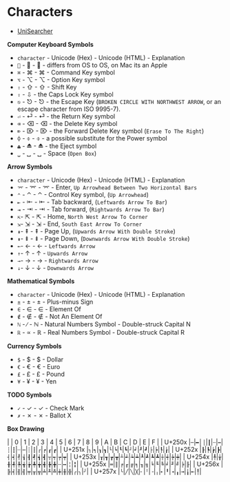 # Characters #

- [UniSearcher](http://www.isthisthingon.org/unicode/index.php)

**Computer Keyboard Symbols**

- `character` - Unicode (Hex) - Unicode (HTML) - Explanation
- `` - &#xF8FF; - &#63743; - differs from OS to OS, on Mac its an Apple
- `⌘` - &#x2318; - &#8984; - Command Key symbol
- `⌥` - &#x2325; - &#8997; - Option Key symbol
- `⇧` - &#x21E7; - &#8679; - Shift Key
- `⇪` - &#8681; - the Caps Lock Key symbol
- `⎋` - &#x238B; - &#9099; - the Escape Key (`BROKEN CIRCLE WITH NORTHWEST ARROW`, or an escape character from ISO 9995-7).
- `⏎` - &#x23CE; - &#9166; - the Return Key symbol
- `⌫` - &#x232B; - &#9003; - the Delete Key symbol
- `⌦` - &#x2326; - &#8998; - the Forward Delete Key symbol (`Erase To The Right`)
- `⌽` - &#x233D; - &#9021; - a possible substitute for the Power symbol
- `⏏` - &#x23CF; - &#9167; - the Eject symbol
- `␣` - &#x2423; - &#9251; - Space (`Open Box`)

**Arrow Symbols**

- `character` - Unicode (Hex) - Unicode (HTML) - Explanation
- `⌤` - &#x2324; - &#8996; - Enter, `Up Arrowhead Between Two Horizontal Bars`
- `⌃` - &#x2303; - &#8963; - Control Key symbol, (`Up Arrowhead`)
- `⇤` - &#x21E4; - &#8676; - Tab backward, (`Leftwards Arrow To Bar`)
- `⇥` - &#x21E5; - &#8677; - Tab forward, (`Rightwards Arrow To Bar`)
- `⇱`- &#x21F1; - &#8689; - Home, `North West Arrow To Corner`
- `⇲`- &#x21F2; - &#8690; - End, `South East Arrow To Corner`
- `⇞`- &#x21DE; - &#8670; - Page Up, (`Upwards Arrow With Double Stroke`)
- `⇟`- &#x21DF; - &#8671; - Page Down,  (`Downwards Arrow With Double Stroke`)
- `←`- &#x2190; - &#8592; - `Leftwards Arrow`
- `↑`- &#x2191; - &#8593; - `Upwards Arrow`
- `→`- &#x2192; - &#8594; - `Rightwards Arrow`
- `↓`- &#x2193; - &#8595; - `Downwards Arrow`

**Mathematical Symbols**

- `character` - Unicode (Hex) - Unicode (HTML) - Explanation
- `±` - &#x00B1; - &#177; - Plus-minus Sign
- `∈` - &#x2208; - &#8712; - Element Of
- `∉` - &#x2209; - &#8713; - Not An Element Of
- `ℕ` - &#x2215; - &#8469; - Natural Numbers Symbol - Double-struck Capital N
- `ℝ` - &#x221D; - &#8477; - Real Numbers Symbol - Double-struck Capital R

**Currency Symbols**

- `$` - &#x0024; - &#36; - Dollar
- `€` - &#x20AC; - &#8364; - Euro
- `£` - &#x00A3; - &#163; - Pound
- `¥` - &#x00A5; - &#165; - Yen

**TODO Symbols**

- `✓` - &#x02713; - &#10003; - Check Mark
- `✗` - &#x02717; - &#10007; - Ballot X

**Box Drawing**

|        | 0 | 1 | 2 | 3 | 4 | 5 | 6 | 7 | 8 | 9 | A | B | C | D | E | F |
| U+250x |`─`|`━`│`│`|`┃`|`┄`|`┅`|`┆`|`┇`|`┈`|`┉`|`┊`|`┋`|`┌`|`┍`|`┎`|`┏`|
| U+251x |`┐`|`┑`|`┒`|`┓`|`└`|`┕`|`┖`|`┗`|`┘`|`┙`|`┚`|`┛`|`├`|`┝`|`┞`|`┟`|
| U+252x |`┠`|`┡`|`┢`|`┣`|`┤`|`┥`|`┦`|`┧`|`┨`|`┩`|`┪`|`┫`|`┬`|`┭`|`┮`|`┯`|
| U+253x |`┰`|`┱`|`┲`|`┳`|`┴`|`┵`|`┶`|`┷`|`┸`|`┹`|`┺`|`┻`|`┼`|`┽`|`┾`|`┿`|
| U+254x |`╀`|`╁`|`╂`|`╃`|`╄`|`╅`|`╆`|`╇`|`╈`|`╉`|`╊`|`╋`|`╌`|`╍`|`╎`|`╏`|
| U+255x |`═`|`║`|`╒`|`╓`|`╔`|`╕`|`╖`|`╗`|`╘`|`╙`|`╚`|`╛`|`╜`|`╝`|`╞`|`╟`|
| U+256x |`╠`|`╡`|`╢`|`╣`|`╤`|`╥`|`╦`|`╧`|`╨`|`╩`|`╪`|`╫`|`╬`|`╭`|`╮`|`╯`|
| U+257x |`╰`|`╱`|`╲`|`╳`|`╴`|`╵`|`╶`|`╷`|`╸`|`╹`|`╺`|`╻`|`╼`|`╽`|`╾`|`╿`|
